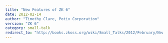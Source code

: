```yaml
---
title: "New Features of ZK 6"
date: 2012-02-14
author: "Timothy Clare, Potix Corporation"
version: "ZK 6"
category: small-talk
redirect_to: "http://books.zkoss.org/wiki/Small_Talks/2012/February/New_Features_of_ZK_6"
---
```

